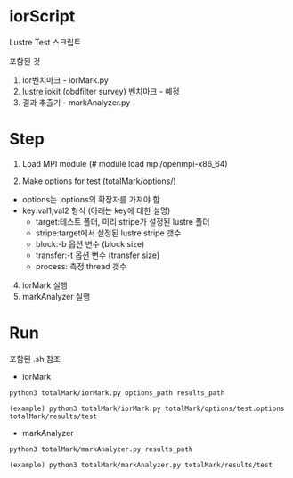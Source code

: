 # iorScript
Lustre Test 스크립트 

포함된 것 
1. ior벤치마크 - iorMark.py
2. lustre iokit (obdfilter survey) 벤치마크 - 예정
3. 결과 추출기 - markAnalyzer.py 


# Step
1. Load MPI module (# module load mpi/openmpi-x86_64)

2. Make options for test (totalMark/options/)
  - options는 .options의 확장자를 가져야 함
  - key:val1,val2 형식 (아래는 key에 대한 설명)
    - target:테스트 폴더, 미리 stripe가 설정된 lustre 폴더
    - stripe:target에서 설정된 lustre stripe 갯수
    - block:-b 옵션 변수 (block size)
    - transfer:-t 옵션 변수 (transfer size)
    - process: 측정 thread 갯수
    
4. iorMark 실행
5. markAnalyzer 실행

# Run

포함된 .sh 참조

- iorMark
```
python3 totalMark/iorMark.py options_path results_path

(example) python3 totalMark/iorMark.py totalMark/options/test.options totalMark/results/test
```



- markAnalyzer
```
python3 totalMark/markAnalyzer.py results_path

(example) python3 totalMark/markAnalyzer.py totalMark/results/test
```

